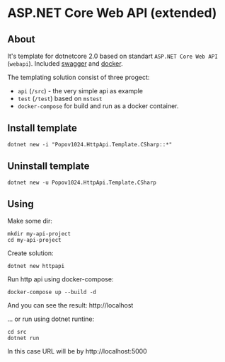 # ASP.NET Core Web API (extended)

## About

It's template for dotnetcore 2.0 based on standart `ASP.NET Core Web API` (`webapi`).
Included [swagger](https://swagger.io/) and [docker](https://www.docker.com/).

The templating solution consist of three progect:
* `api` (`/src`) - the very simple api as example 
* `test` (`/test`) based on `mstest`
* `docker-compose` for build and run as a docker container.

## Install template
```
dotnet new -i "Popov1024.HttpApi.Template.CSharp::*"
```

## Uninstall template
```
dotnet new -u Popov1024.HttpApi.Template.CSharp
```

## Using
Make some dir:
```
mkdir my-api-project
cd my-api-project
```

Create solution:
```
dotnet new httpapi 
```

Run http api using docker-compose:
```
docker-compose up --build -d
```
And you can see the result: http://localhost

... or run using dotnet runtine:
```
cd src
dotnet run
```

In this case URL will be by http://localhost:5000
